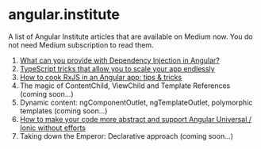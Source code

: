 # angular.institute

A list of Angular Institute articles that are available on Medium now. You do not need Medium subscription to read them.

1. [What can you provide with Dependency Injection in Angular?](https://medium.com/its-tinkoff/what-can-you-provide-with-dependency-injection-in-angular-d7adcfd42db?sk=e6f7fc9f714a19d5655bbce6aa852a86)
1. [TypeScript tricks that allow you to scale your app endlessly](https://medium.com/its-tinkoff/typescript-tricks-that-allow-you-to-scale-your-app-endlessly-95a0ff3d160d?sk=80868c22b17ae2d335ead5a2c927fe18)
1. [How to cook RxJS in an Angular app: tips & tricks](https://medium.com/angularwave/how-to-cook-rxjs-in-an-angular-app-tips-tricks-afd9fbdc4d31?sk=c9f8b1ee71177aa2cf359f4228489b5f)
1. The magic of ContentChild, ViewChild and Template References (coming soon...)
1. Dynamic content: ngComponentOutlet, ngTemplateOutlet, polymorphic templates (coming soon...)
1. [How to make your code more abstract and support Angular Universal / Ionic without efforts](https://medium.com/angularwave/how-to-make-your-code-more-abstract-and-support-angular-universal-ionic-without-efforts-7b16273658db?sk=752ffb35983f38e82be8e45759371ed4)
1. Taking down the Emperor: Declarative approach (coming soon...)
